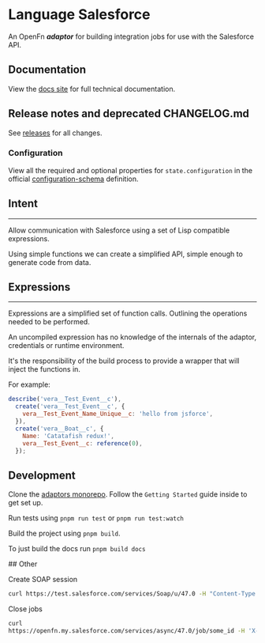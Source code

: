 # Language Salesforce

An OpenFn **_adaptor_** for building integration jobs for use with the
Salesforce API.

## Documentation

View the [docs site](https://docs.openfn.org/adaptors/packages/salesforce-docs)
for full technical documentation.

## Release notes and deprecated CHANGELOG.md

See [releases](https://docs.openfn.org/adaptors/packages/salesforce-changelog)
for all changes.

### Configuration

View all the required and optional properties for `state.configuration` in the
official
[configuration-schema](https://docs.openfn.org/adaptors/packages/saleforce-configuration-schema/)
definition.

## Intent

---

Allow communication with Salesforce using a set of Lisp compatible expressions.

Using simple functions we can create a simplified API, simple enough to generate
code from data.

## Expressions

---

Expressions are a simplified set of function calls. Outlining the operations
needed to be performed.

An uncompiled expression has no knowledge of the internals of the adaptor,
credentials or runtime environment.

It's the responsibility of the build process to provide a wrapper that will
inject the functions in.

For example:

```javascript
describe('vera__Test_Event__c'),
  create('vera__Test_Event__c', {
    vera__Test_Event_Name_Unique__c: 'hello from jsforce',
  }),
  create('vera__Boat__c', {
    Name: 'Catatafish redux!',
    vera__Test_Event__c: reference(0),
  });
```

## Development

Clone the [adaptors monorepo](https://github.com/OpenFn/adaptors). Follow the
`Getting Started` guide inside to get set up.

Run tests using `pnpm run test` or `pnpm run test:watch`

Build the project using `pnpm build`.

To just build the docs run `pnpm build docs`

## Other

Create SOAP session

```sh
curl https://test.salesforce.com/services/Soap/u/47.0 -H "Content-Type: text/xml; charset=UTF-8" -H "SOAPAction: login" -d @tmp/login.txt | xmllint --format -
```

Close jobs

```sh
curl
https://openfn.my.salesforce.com/services/async/47.0/job/some_id -H 'X-SFDC-Session: abc123sessionID456xyz' -H "Content-Type: application/xml; charset=UTF-8" -d @tmp/close_job.txt | xmllint --format -
```
